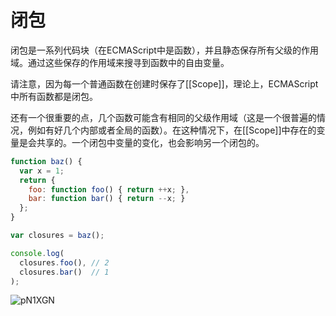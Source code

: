 # 闭包

闭包是一系列代码块（在ECMAScript中是函数），并且静态保存所有父级的作用域。通过这些保存的作用域来搜寻到函数中的自由变量。

请注意，因为每一个普通函数在创建时保存了[[Scope]]，理论上，ECMAScript中所有函数都是闭包。

还有一个很重要的点，几个函数可能含有相同的父级作用域（这是一个很普遍的情况，例如有好几个内部或者全局的函数）。在这种情况下，在[[Scope]]中存在的变量是会共享的。一个闭包中变量的变化，也会影响另一个闭包的。

```js
function baz() {
  var x = 1;
  return {
    foo: function foo() { return ++x; },
    bar: function bar() { return --x; }
  };
}

var closures = baz();

console.log(
  closures.foo(), // 2
  closures.bar()  // 1
);
```

![pN1XGN](https://zhuduanlei-1256381138.cos.ap-guangzhou.myqcloud.com/uPic/pN1XGN.png)

